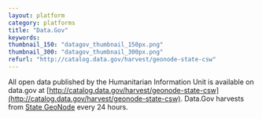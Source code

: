 ```yaml
---
layout: platform
category: platforms
title: "Data.Gov"
keywords:
thumbnail_150: "datagov_thumbnail_150px.png"
thumbnail_300: "datagov_thumbnail_300px.png"
refurl: "http://catalog.data.gov/harvest/geonode-state-csw"
---
```

All open data published by the Humanitarian Information Unit is available on data.gov at [http://catalog.data.gov/harvest/geonode-state-csw](http://catalog.data.gov/harvest/geonode-state-csw).  Data.Gov harvests from [State GeoNode](http://geonode.state.gov) every 24 hours.

